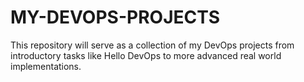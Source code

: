 # MY-DEVOPS-PROJECTS
This repository will serve as a collection of my DevOps projects from introductory tasks like Hello DevOps to more advanced real world implementations.
